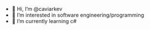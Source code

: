 - 👋 Hi, I’m @caviarkev
- 👀 I’m interested in software engineering/programming
- 🌱 I’m currently learning c#

<!---
caviarkev/caviarkev is a ✨ special ✨ repository because its `README.md` (this file) appears on your GitHub profile.
You can click the Preview link to take a look at your changes.
--->
